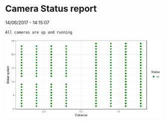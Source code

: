 Camera Status report
================
14/06/2017 - 14:15:07

    All cameras are up and running

![](camreport_files/figure-markdown_github/unnamed-chunk-2-1.png)
